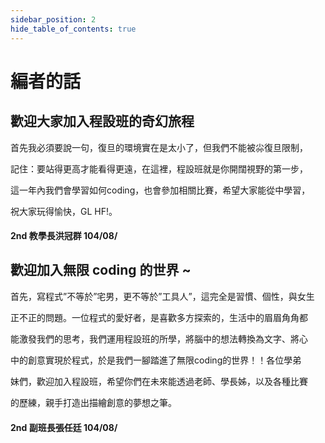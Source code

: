 ```yaml
---
sidebar_position: 2
hide_table_of_contents: true
---
```


# 編者的話
## 歡迎大家加入程設班的奇幻旅程
首先我必須要說一句，復旦的環境實在是太小了，但我們不能被尛復旦限制，

記住：要站得更高才能看得更遠，在這裡，程設班就是你開闊視野的第一步，

這一年內我們會學習如何coding，也會參加相關比賽，希望大家能從中學習，

祝大家玩得愉快，GL HF!。

#### 2nd 教學長洪冠群 104/08/
## 歡迎加入無限 coding 的世界 ~
首先，寫程式”不等於”宅男，更不等於”工具人”，這完全是習慣、個性，與女生

正不正的問題。一位程式的愛好者，是喜歡多方探索的，生活中的眉眉角角都

能激發我們的思考，我們運用程設班的所學，將腦中的想法轉換為文字、將心

中的創意實現於程式，於是我們一腳踏進了無限coding的世界！！各位學弟

妹們，歡迎加入程設班，希望你們在未來能透過老師、學長姊，以及各種比賽

的歷練，親手打造出描繪創意的夢想之筆。

#### 2nd 副班長張任廷 104/08/